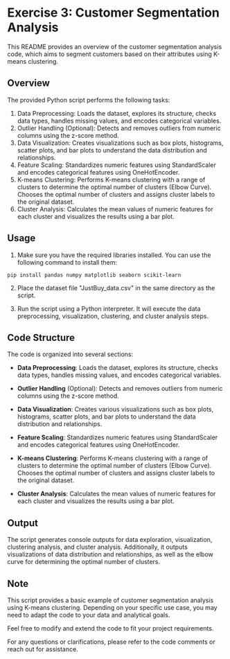 # Exercise 3: Customer Segmentation Analysis

This README provides an overview of the customer segmentation analysis code, which aims to segment customers based on their attributes using K-means clustering.

## Overview

The provided Python script performs the following tasks:

1. Data Preprocessing: Loads the dataset, explores its structure, checks data types, handles missing values, and encodes categorical variables.
2. Outlier Handling (Optional): Detects and removes outliers from numeric columns using the z-score method.
3. Data Visualization: Creates visualizations such as box plots, histograms, scatter plots, and bar plots to understand the data distribution and relationships.
4. Feature Scaling: Standardizes numeric features using StandardScaler and encodes categorical features using OneHotEncoder.
5. K-means Clustering: Performs K-means clustering with a range of clusters to determine the optimal number of clusters (Elbow Curve). Chooses the optimal number of clusters and assigns cluster labels to the original dataset.
6. Cluster Analysis: Calculates the mean values of numeric features for each cluster and visualizes the results using a bar plot.

## Usage

1. Make sure you have the required libraries installed. You can use the following command to install them:

```shell
pip install pandas numpy matplotlib seaborn scikit-learn
```


2. Place the dataset file "JustBuy_data.csv" in the same directory as the script.

3. Run the script using a Python interpreter. It will execute the data preprocessing, visualization, clustering, and cluster analysis steps.

## Code Structure

The code is organized into several sections:

- **Data Preprocessing**: Loads the dataset, explores its structure, checks data types, handles missing values, and encodes categorical variables.

- **Outlier Handling** (Optional): Detects and removes outliers from numeric columns using the z-score method.

- **Data Visualization**: Creates various visualizations such as box plots, histograms, scatter plots, and bar plots to understand the data distribution and relationships.

- **Feature Scaling**: Standardizes numeric features using StandardScaler and encodes categorical features using OneHotEncoder.

- **K-means Clustering**: Performs K-means clustering with a range of clusters to determine the optimal number of clusters (Elbow Curve). Chooses the optimal number of clusters and assigns cluster labels to the original dataset.

- **Cluster Analysis**: Calculates the mean values of numeric features for each cluster and visualizes the results using a bar plot.

## Output

The script generates console outputs for data exploration, visualization, clustering analysis, and cluster analysis. Additionally, it outputs visualizations of data distribution and relationships, as well as the elbow curve for determining the optimal number of clusters.

## Note

This script provides a basic example of customer segmentation analysis using K-means clustering. Depending on your specific use case, you may need to adapt the code to your data and analytical goals.

Feel free to modify and extend the code to fit your project requirements.

For any questions or clarifications, please refer to the code comments or reach out for assistance.
